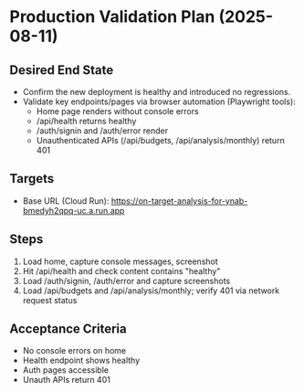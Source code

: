 # Production Validation Plan (2025-08-11)

## Desired End State
- Confirm the new deployment is healthy and introduced no regressions.
- Validate key endpoints/pages via browser automation (Playwright tools):
  - Home page renders without console errors
  - /api/health returns healthy
  - /auth/signin and /auth/error render
  - Unauthenticated APIs (/api/budgets, /api/analysis/monthly) return 401

## Targets
- Base URL (Cloud Run): https://on-target-analysis-for-ynab-bmedyh2qpq-uc.a.run.app

## Steps
1) Load home, capture console messages, screenshot
2) Hit /api/health and check content contains "healthy"
3) Load /auth/signin, /auth/error and capture screenshots
4) Load /api/budgets and /api/analysis/monthly; verify 401 via network request status

## Acceptance Criteria
- No console errors on home
- Health endpoint shows healthy
- Auth pages accessible
- Unauth APIs return 401

